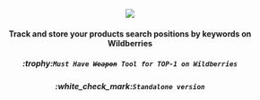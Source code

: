 <p align="center">
  <img img src="https://user-images.githubusercontent.com/1326151/163515423-5dc79c03-aa3f-42a8-946b-6f53911c7b61.png">
</p>
<h4 align="center">Track and store your products search positions by keywords on Wildberries</h4>
<h5 align="center">:trophy:<code>Must Have <s>Weapon</s> Tool for TOP-1 on Wildberries</code></h5>
<h5 align="center">:white_check_mark:<code>Standalone version</code></h5>

